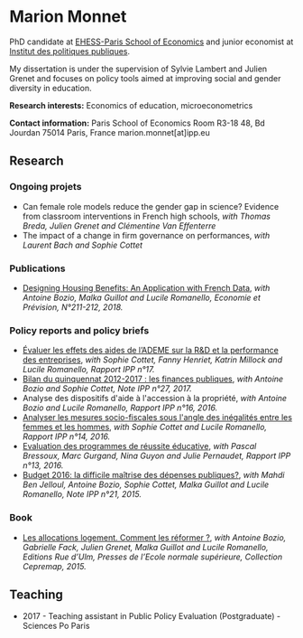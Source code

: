 # Marion Monnet 

PhD candidate at [EHESS-Paris School of Economics](https://www.parisschoolofeconomics.eu/) and junior economist at [Institut des politiques publiques](https://www.ipp.eu/).

My dissertation is under the supervision of Sylvie Lambert and Julien Grenet and focuses on policy tools aimed at improving social and gender diversity in education. 

**Research interests:** Economics of education, microeconometrics

**Contact information:**
Paris School of Economics 
Room R3-18
48, Bd Jourdan
75014 Paris, France
marion.monnet[at]ipp.eu

## Research

### Ongoing projets

- Can female role models reduce the gender gap in science? Evidence from classroom interventions in French high schools, _with Thomas Breda, Julien Grenet and Clémentine Van Effenterre_
- The impact of a change in firm governance on performances, _with Laurent Bach and Sophie Cottet_

### Publications
- [Designing Housing Benefits: An Application with French Data](https://www.cairn.info/revue-economie-et-prevision.htm), _with Antoine Bozio, Malka Guillot and Lucile Romanello, Economie et Prévision, N°211-212, 2018._

### Policy reports and policy briefs
- [Évaluer les effets des aides de l’ADEME sur la R&D et la performance des entreprises](https://www.ipp.eu/publication/evaluation-intermediaire-aides-programme-investissement-avenir-ademe/), _with Sophie Cottet, Fanny Henriet, Katrin Millock and Lucile Romanello, Rapport IPP  n°17._
- [Bilan du quinquennat 2012-2017 : les finances publiques](https://www.ipp.eu/publication/n27-bilan-du-quinquennat-2012-2017-les-finances-publiques/), _with Antoine Bozio and Sophie Cottet, Note IPP n°27, 2017._
- Analyse des dispositifs d'aide à l'accession à la propriété, _with Antoine Bozio and Lucile Romanello, Rapport IPP n°16, 2016._
- [Analyser les mesures socio-fiscales sous l'angle des inégalités entre les femmes et les hommes](https://www.ipp.eu/publication/mars-2016-analyser-mesures-socio-fiscales-angle-inegalites-femmes-hommes/), _with Sophie Cottet and Lucile Romanello, Rapport IPP n°14, 2016._
- [Evaluation des programmes de réussite éducative](https://www.ipp.eu/publication/mars-2016-evaluation-programmes-reussite-educative-pre/), _with Pascal Bressoux, Marc Gurgand, Nina Guyon and Julie Pernaudet,  Rapport IPP n°13, 2016._
- [Budget 2016: la difficile maîtrise des dépenses publiques?](https://www.ipp.eu/publication/n21-budget-2016-la-difficile-maitrise-des-depenses-publiques/), _with Mahdi Ben Jelloul, Antoine Bozio, Sophie Cottet, Malka Guillot and Lucile Romanello, Note IPP n°21, 2015._

### Book
- [Les allocations logement. Comment les réformer ?](http://www.cepremap.fr/depot/opus/OPUS38.pdf), _with Antoine Bozio, Gabrielle Fack, Julien Grenet, Malka Guillot and Lucile Romanello, Editions Rue d’Ulm, Presses de l’Ecole normale supérieure, Collection Cepremap, 2015._

## Teaching 
- 2017 - Teaching assistant in Public Policy Evaluation (Postgraduate) - Sciences Po Paris
